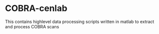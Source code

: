 # COBRA-cenlab
This contains highlevel data processing scripts written in matlab to extract and process COBRA scans
